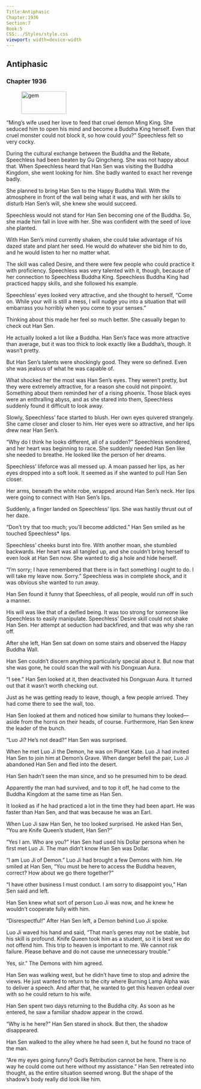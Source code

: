```yaml
---
Title:Antiphasic 
Chapter:1936 
Section:7 
Book:5 
CSS:../Styles/style.css 
viewport: width=device-width
---
```

  
## Antiphasic
### Chapter 1936
  
<figure>
	<img src="../Images/gem.gif" alt="gem" id="gem" width="120" height="60" />
</figure>
  

  
“Ming’s wife used her love to feed that cruel demon Ming King. She seduced him to open his mind and become a Buddha King herself. Even that cruel monster could not block it, so how could you?” Speechless felt so very cocky.

During the cultural exchange between the Buddha and the Rebate, Speechless had been beaten by Gu Qingcheng. She was not happy about that. When Speechless heard that Han Sen was visiting the Buddha Kingdom, she went looking for him. She badly wanted to exact her revenge badly.

She planned to bring Han Sen to the Happy Buddha Wall. With the atmosphere in front of the wall being what it was, and with her skills to disturb Han Sen’s will, she knew she would succeed.

Speechless would not stand for Han Sen becoming one of the Buddha. So, she made him fall in love with her. She was confident with the seed of love she planted.

With Han Sen’s mind currently shaken, she could take advantage of his dazed state and plant her seed. He would do whatever she bid him to do, and he would listen to her no matter what.

The skill was called Desire, and there were few people who could practice it with proficiency. Speechless was very talented with it, though, because of her connection to Speechless Buddha King. Speechless Buddha King had practiced happy skills, and she followed his example.

Speechless’ eyes looked very attractive, and she thought to herself, “Come on. While your will is still a mess, I will nudge you into a situation that will embarrass you horribly when you come to your senses.”

Thinking about this made her feel so much better. She casually began to check out Han Sen.

He actually looked a lot like a Buddha. Han Sen’s face was more attractive than average, but it was too thick to look exactly like a Buddha’s, though. It wasn’t pretty.

But Han Sen’s talents were shockingly good. They were so defined. Even she was jealous of what he was capable of.

What shocked her the most was Han Sen’s eyes. They weren’t pretty, but they were extremely attractive, for a reason she could not pinpoint. Something about them reminded her of a rising phoenix. Those black eyes were an enthralling abyss, and as she stared into them, Speechless suddenly found it difficult to look away.

Slowly, Speechless’ face started to blush. Her own eyes quivered strangely. She came closer and closer to him. Her eyes were so attractive, and her lips drew near Han Sen’s.

“Why do I think he looks different, all of a sudden?” Speechless wondered, and her heart was beginning to race. She suddenly needed Han Sen like she needed to breathe. He looked like the person of her dreams.

Speechless’ lifeforce was all messed up. A moan passed her lips, as her eyes dropped into a soft look. It seemed as if she wanted to pull Han Sen closer.

Her arms, beneath the white robe, wrapped around Han Sen’s neck. Her lips were going to connect with Han Sen’s lips.

Suddenly, a finger landed on Speechless’ lips. She was hastily thrust out of her daze.

“Don’t try that too much; you’ll become addicted.” Han Sen smiled as he touched Speechless* lips.

Speechless’ cheeks burst into fire. With another moan, she stumbled backwards. Her heart was all tangled up, and she couldn’t bring herself to even look at Han Sen now. She wanted to dig a hole and hide herself.

“I’m sorry; I have remembered that there is in fact something I ought to do. I will take my leave now. Sorry.” Speechless was in complete shock, and it was obvious she wanted to run away.

Han Sen found it funny that Speechless, of all people, would run off in such a manner.

His will was like that of a deified being. It was too strong for someone like Speechless to easily manipulate. Speechless’ Desire skill could not shake Han Sen. Her attempt at seduction had backfired, and that was why she ran off.

After she left, Han Sen sat down on some stairs and observed the Happy Buddha Wall.

Han Sen couldn’t discern anything particularly special about it. But now that she was gone, he could scan the wall with his Dongxuan Aura.

“I see.” Han Sen looked at it, then deactivated his Dongxuan Aura. It turned out that it wasn’t worth checking out.

Just as he was getting ready to leave, though, a few people arrived. They had come there to see the wall, too.

Han Sen looked at them and noticed how similar to humans they looked—aside from the horns on their heads, of course. Furthermore, Han Sen knew the leader of the bunch.

“Luo Ji? He’s not dead?” Han Sen was surprised.

When he met Luo Ji the Demon, he was on Planet Kate. Luo Ji had invited Han Sen to join him at Demon’s Grave. When danger befell the pair, Luo Ji abandoned Han Sen and fled into the desert.

Han Sen hadn’t seen the man since, and so he presumed him to be dead.

Apparently the man had survived, and to top it off, he had come to the Buddha Kingdom at the same time as Han Sen.

It looked as if he had practiced a lot in the time they had been apart. He was faster than Han Sen, and that was because he was an Earl.

When Luo Ji saw Han Sen, he too looked surprised. He asked Han Sen, “You are Knife Queen’s student, Han Sen?”

“Yes I am. Who are you?” Han Sen had used his Dollar persona when he first met Luo Ji. The man didn’t know Han Sen was Dollar.

“I am Luo Ji of Demon.” Luo Ji had brought a few Demons with him. He smiled at Han Sen, “You must be here to access the Buddha heaven, correct? How about we go there together?”

“I have other business I must conduct. I am sorry to disappoint you,” Han Sen said and left.

Han Sen knew what sort of person Luo Ji was now, and he knew he wouldn’t cooperate fully with him.

“Disrespectful!” After Han Sen left, a Demon behind Luo Ji spoke.

Luo Ji waved his hand and said, “That man’s genes may not be stable, but his skill is profound. Knife Queen took him as a student, so it is best we do not offend him. This trip to heaven is important to me. We cannot risk failure. Please behave and do not cause me unnecessary trouble.”

Yes, sir.” The Demons with him agreed.

Han Sen was walking west, but he didn’t have time to stop and admire the views. He just wanted to return to the city where Burning Lamp Alpha was to deliver a speech. And after that, he wanted to get this heaven ordeal over with so he could return to his wife.

Han Sen spent two days returning to the Buddha city. As soon as he entered, he saw a familiar shadow appear in the crowd.

“Why is he here?” Han Sen stared in shock. But then, the shadow disappeared.

Han Sen walked to the alley where he had seen it, but he found no trace of the man.

“Are my eyes going funny? God’s Retribution cannot be here. There is no way he could come out here without my assistance.” Han Sen retreated into thought, as the entire situation seemed wrong. But the shape of the shadow’s body really did look like him.
